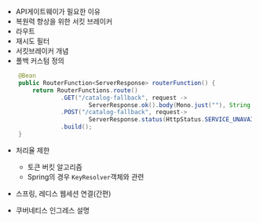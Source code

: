 - API게이트웨이가 필요한 이유
- 복원력 향상을 위한 서킷 브레이커
- 라우트
- 재시도 필터
- 서킷브레이커 개념
- 폴백 커스텀 정의
```java
    @Bean
    public RouterFunction<ServerResponse> routerFunction() {
        return RouterFunctions.route()
                .GET("/catalog-fallback", request ->
                        ServerResponse.ok().body(Mono.just(""), String.class))
                .POST("/catalog-fallback", request->
                        ServerResponse.status(HttpStatus.SERVICE_UNAVAILABLE).build())
                .build();
    }
```

- 처리율 제한
    - 토큰 버킷 알고리즘
    - Spring의 경우 `KeyResolver`객체와 관련

- 스프링, 레디스 웹세션 연결(간편)
- 쿠버네티스 인그레스 설명

